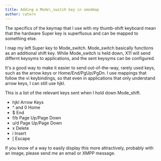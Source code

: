```yaml
---
title: Adding a Mode\_switch key in xmodmap
author: catern
---
```


The specifics of the keymap that I use with my thumb-shift keyboard mean that the hardware Super key is superfluous and can be mapped to something else.

I map my left Super key to Mode\_switch.
Mode\_switch basically functions as an additional shift key.
While Mode\_switch is held down, X11 will send differnt keysyms to applications, and the sent keysyms can be configured.

It's a good way to make it easier to send out-of-the-way, rarely used keys, such as the arrow keys or Home/End/PgUp/PgDn.
I use mappings that follow the vi keybindings, so that even in applications that only understand arrow keys, I can still use hjkl.

This is a list of the relevant keys sent when I hold down Mode\_shift.

+ hjkl
Arrow Keys
+ ^ and 0 Home
+ $ End
+ f/b Page Up/Page Down
+ u/d Page Up/Page Down
+ x Delete
+ i Insert
+ [ Escape

If you know of a way to easily display this more attractively, probably with an image, please send me an email or XMPP message.
